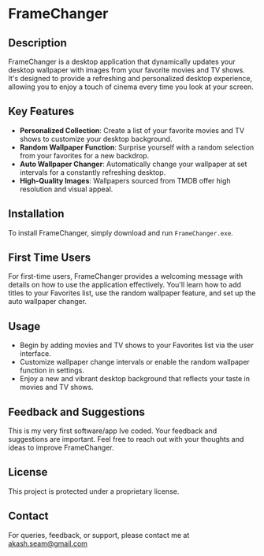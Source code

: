 # FrameChanger

## Description
FrameChanger is a desktop application that dynamically updates your desktop wallpaper with images from your favorite movies and TV shows. It's designed to provide a refreshing and personalized desktop experience, allowing you to enjoy a touch of cinema every time you look at your screen.

## Key Features
- **Personalized Collection**: Create a list of your favorite movies and TV shows to customize your desktop background.
- **Random Wallpaper Function**: Surprise yourself with a random selection from your favorites for a new backdrop.
- **Auto Wallpaper Changer**: Automatically change your wallpaper at set intervals for a constantly refreshing desktop.
- **High-Quality Images**: Wallpapers sourced from TMDB offer high resolution and visual appeal.

## Installation
To install FrameChanger, simply download and run `FrameChanger.exe`.

## First Time Users
For first-time users, FrameChanger provides a welcoming message with details on how to use the application effectively. You'll learn how to add titles to your Favorites list, use the random wallpaper feature, and set up the auto wallpaper changer.

## Usage
- Begin by adding movies and TV shows to your Favorites list via the user interface.
- Customize wallpaper change intervals or enable the random wallpaper function in settings.
- Enjoy a new and vibrant desktop background that reflects your taste in movies and TV shows.

## Feedback and Suggestions
This is my very first software/app Ive coded. Your feedback and suggestions are important. Feel free to reach out with your thoughts and ideas to improve FrameChanger.

## License
This project is protected under a proprietary license.

## Contact
For queries, feedback, or support, please contact me at akash.seam@gmail.com
